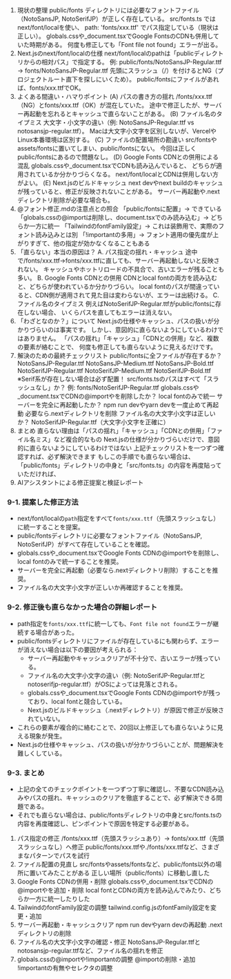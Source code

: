 1. 現状の整理
public/fonts ディレクトリには必要なフォントファイル（NotoSansJP, NotoSerifJP）が正しく存在している。
src/fonts.ts ではnext/font/localを使い、
path: 'fonts/xxx.ttf' でパス指定している（現状は正しい）。
globals.cssや_document.tsxでGoogle FontsのCDNも併用していた時期がある。
何度も修正しても「Font file not found」エラーが出る。
2. Next.jsのnext/font/localの仕様
next/font/localのpathは「publicディレクトリからの相対パス」で指定する。
例: public/fonts/NotoSansJP-Regular.ttf → fonts/NotoSansJP-Regular.ttf
先頭にスラッシュ（/）を付けるとNG（プロジェクトルート直下を探しにいくため）。
public/fontsにファイルがあれば、fonts/xxx.ttfでOK。
3. よくある間違い・ハマりポイント
(A) パスの書き方の揺れ
/fonts/xxx.ttf（NG）とfonts/xxx.ttf（OK）が混在していた。
途中で修正したが、サーバー再起動を忘れるとキャッシュで直らないことがある。
(B) ファイル名のタイプミス
大文字・小文字の違い（例: NotoSansJP-Regular.ttf vs notosansjp-regular.ttf）。
Macは大文字小文字を区別しないが、VercelやLinux本番環境は区別する。
(C) ファイルの配置場所の勘違い
src/fontsやassets/fontsに置いてしまい、public/fontsにない。
今回は正しくpublic/fontsにあるので問題なし。
(D) Google Fonts CDNとの併用による混乱
globals.cssや_document.tsxでCDNも読み込んでいると、
どちらが適用されているか分かりづらくなる。
next/font/localとCDNは併用しない方がよい。
(E) Next.jsのビルドキャッシュ
next devやnext buildのキャッシュが残っていると、修正が反映されないことがある。
サーバー再起動や.nextディレクトリ削除が必要な場合も。
4. @フォント修正.mdの注意点との照合
「public/fontsに配置」→ できている
「globals.cssの@importは削除し、document.tsxでのみ読み込む」→ どちらか一方に統一
「TailwindのfontFamily設定」→ これは装飾用で、実際のフォント読み込みとは別
「!importantの多用」→ フォント適用の優先度が上がりすぎて、他の指定が効かなくなることもある
5. 「直らない」本当の原因は？
A. パス指定の揺れ・キャッシュ
途中で/fonts/xxx.ttf→fonts/xxx.ttfに直しても、サーバー再起動しないと反映されない。
キャッシュやホットリロードの不具合で、古いエラーが残ることも多い。
B. Google Fonts CDNとの併用
CDNとlocal fontの両方を読み込むと、どちらが使われているか分かりづらい。
local fontのパスが間違っていると、CDN側が適用されて見た目は変わらないが、エラーは出続ける。
C. ファイル名のタイプミス
例えばNotoSerifJP-Regular.ttfがpublic/fontsに存在しない場合、
いくらパスを直してもエラーは消えない。
6. 「わざとなのか？」について
Next.jsの仕様やキャッシュ、パスの扱いが分かりづらいのは事実です。
しかし、意図的に直らないようにしているわけではありません。
「パスの揺れ」「キャッシュ」「CDNとの併用」など、複数の要素が絡むことで、
何度も修正しても直らないように見えるだけです。
7. 解決のための最終チェックリスト
public/fontsに全ファイルが存在するか？
NotoSansJP-Regular.ttf
NotoSansJP-Medium.ttf
NotoSansJP-Bold.ttf
NotoSerifJP-Regular.ttf
NotoSerifJP-Medium.ttf
NotoSerifJP-Bold.ttf
※Serif系が存在しない場合は必ず配置！
src/fonts.tsのパスはすべて「スラッシュなし」か？
例: fonts/NotoSerifJP-Regular.ttf
globals.cssや_document.tsxでCDNの@importや<link>を削除したか？
local fontのみで統一
サーバーを完全に再起動したか？
npm run devやyarn devを一度止めて再起動
必要なら.nextディレクトリを削除
ファイル名の大文字小文字は正しいか？
NotoSerifJP-Regular.ttf（大文字小文字を正確に）
8. まとめ
直らない理由は「パスの揺れ」「キャッシュ」「CDNとの併用」「ファイル名ミス」など複合的なもの
Next.jsの仕様が分かりづらいだけで、意図的に直らないようにしているわけではない
上記チェックリストを一つずつ確認すれば、必ず解決できます
もしこの手順でも直らない場合は、
「public/fonts」ディレクトリの中身と「src/fonts.ts」の内容を再度貼っていただければ、
9. AIアシスタントによる修正提案と検証レポート

### 9-1. 提案した修正方法

- next/font/localの`path`指定をすべて`fonts/xxx.ttf`（先頭スラッシュなし）に統一することを提案。
- public/fontsディレクトリに必要なフォントファイル（NotoSansJP, NotoSerifJP）がすべて存在していることを確認。
- globals.cssや_document.tsxでGoogle Fonts CDNの@importや<link>を削除し、local fontのみで統一することを推奨。
- サーバーを完全に再起動（必要なら.nextディレクトリ削除）することを推奨。
- ファイル名の大文字小文字が正しいか再確認することを推奨。

### 9-2. 修正後も直らなかった場合の詳細レポート

- path指定を`fonts/xxx.ttf`に統一しても、`Font file not found`エラーが継続する場合があった。
- public/fontsディレクトリにファイルが存在しているにも関わらず、エラーが消えない場合は以下の要因が考えられる：
  - サーバー再起動やキャッシュクリアが不十分で、古いエラーが残っている。
  - ファイル名の大文字小文字の違い（例: NotoSerifJP-Regular.ttfとnotoserifjp-regular.ttf）がOSによっては見落とされる。
  - globals.cssや_document.tsxでGoogle Fonts CDNの@importや<link>が残っており、local fontと競合している。
  - Next.jsのビルドキャッシュ（.nextディレクトリ）が原因で修正が反映されていない。
- これらの要素が複合的に絡むことで、20回以上修正しても直らないように見える現象が発生。
- Next.jsの仕様やキャッシュ、パスの扱いが分かりづらいことが、問題解決を難しくしている。

### 9-3. まとめ
- 上記の全てのチェックポイントを一つずつ丁寧に確認し、不要なCDN読み込みやパスの揺れ、キャッシュのクリアを徹底することで、必ず解決できる問題である。
- それでも直らない場合は、public/fontsディレクトリの中身とsrc/fonts.tsの内容を再度確認し、ピンポイントで原因を特定する必要がある。

1. パス指定の修正
/fonts/xxx.ttf（先頭スラッシュあり）→ fonts/xxx.ttf（先頭スラッシュなし）へ修正
public/fonts/xxx.ttfや./fonts/xxx.ttfなど、さまざまなパターンでパスを試行
2. ファイル配置の見直し
src/fontsやassets/fontsなど、public/fonts以外の場所に置いてみたことがある
正しい場所（public/fonts）に移動し直した
3. Google Fonts CDNの併用・削除
globals.cssや_document.tsxでCDNの@importや<link>を追加・削除
local fontとCDNの両方を読み込んでみたり、どちらか一方に統一したりした
4. TailwindのfontFamily設定の調整
tailwind.config.jsのfontFamily設定を変更・追加
5. サーバー再起動・キャッシュクリア
npm run devやyarn devの再起動
.nextディレクトリの削除
6. ファイル名の大文字小文字の確認・修正
NotoSansJP-Regular.ttfとnotosansjp-regular.ttfなど、ファイル名の揺れを修正
7. globals.cssの@importや!importantの調整
@importの削除・追加
!importantの有無やセレクタの調整
